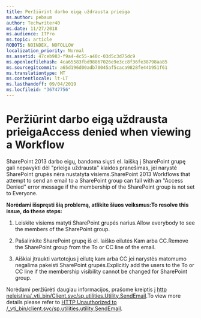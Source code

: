 ```yaml
---
title: Peržiūrint darbo eigą uždrausta prieiga
ms.author: pebaum
author: Techwriter40
ms.date: 11/27/2018
ms.audience: ITPro
ms.topic: article
ROBOTS: NOINDEX, NOFOLLOW
localization_priority: Normal
ms.assetid: 47ceb983-f9a4-4c55-a40c-03d5c3d75dc9
ms.openlocfilehash: 4ca65583fbd98867026e9e3cc8f36fe38798aa85
ms.sourcegitcommit: a65d196d00adb70045af5caca9828fe44b951f61
ms.translationtype: MT
ms.contentlocale: lt-LT
ms.lasthandoff: 09/04/2019
ms.locfileid: "36747756"
---
```

# <a name="access-denied-when-viewing-a-workflow"></a><span data-ttu-id="400fb-102">Peržiūrint darbo eigą uždrausta prieiga</span><span class="sxs-lookup"><span data-stu-id="400fb-102">Access denied when viewing a Workflow</span></span>

<span data-ttu-id="400fb-103">SharePoint 2013 darbo eigų, bandoma siųsti el. laišką į SharePoint grupę gali nepavykti dėl "prieiga uždrausta" klaidos pranešimas, jei narystė SharePoint grupės nėra nustatyta visiems.</span><span class="sxs-lookup"><span data-stu-id="400fb-103">SharePoint 2013 Workflows that attempt to send an email to a SharePoint group can fail with an "Access Denied" error message if the membership of the SharePoint group is not set to Everyone.</span></span>
  
 <span data-ttu-id="400fb-104">**Norėdami išspręsti šią problemą, atlikite šiuos veiksmus:**</span><span class="sxs-lookup"><span data-stu-id="400fb-104">**To resolve this issue, do these steps:**</span></span>
  
 1. <span data-ttu-id="400fb-105">Leiskite visiems matyti SharePoint grupės narius.</span><span class="sxs-lookup"><span data-stu-id="400fb-105">Allow everybody to see the members of the SharePoint group.</span></span>
  
 2. <span data-ttu-id="400fb-106">Pašalinkite SharePoint grupę iš el. laiško eilutės Kam arba CC.</span><span class="sxs-lookup"><span data-stu-id="400fb-106">Remove the SharePoint group from the To or CC line of the email.</span></span>
  
 3. <span data-ttu-id="400fb-107">Aiškiai įtraukti vartotojus į eilutę kam arba CC jei narystės matomumo negalima pakeisti SharePoint grupės.</span><span class="sxs-lookup"><span data-stu-id="400fb-107">Explicitly add the users to the To or CC line if the membership visibility cannot be changed for SharePoint group.</span></span>
  
<span data-ttu-id="400fb-108">Norėdami peržiūrėti daugiau informacijos, prašome kreiptis į [http neleistina/_vti_bin/Client.svc/sp.utilities.Utility.SendEmail](https://go.microsoft.com/fwlink/?linkid=2044694&amp;clcid=0x409).</span><span class="sxs-lookup"><span data-stu-id="400fb-108">To view more details please refer to [HTTP Unauthorized to /_vti_bin/client.svc/sp.utilities.utility.SendEmail](https://go.microsoft.com/fwlink/?linkid=2044694&amp;clcid=0x409).</span></span>
  